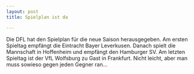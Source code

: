 ```yaml
---
layout: post
title: Spielplan ist da

---
```


Die DFL hat den Spielplan für die neue Saison herausgegeben. Am ersten Spieltag empfängt die Eintracht Bayer Leverkusen. Danach spielt die Mannschaft in Hoffenheim und empfängt den Hamburger SV. Am letzten Spieltag ist der VfL Wolfsburg zu Gast in Frankfurt. Nicht leicht, aber man muss sowieso gegen jeden Gegner ran...


